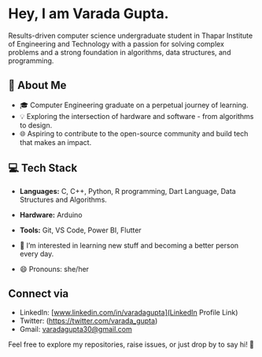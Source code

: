 # Hey, I am Varada Gupta.
Results-driven computer science undergraduate student in Thapar Institute of Engineering and Technology with a passion for solving complex problems and a strong foundation in algorithms, data structures, and programming.


## 🚀 About Me

- 🎓 Computer Engineering graduate on a perpetual journey of learning.
- 💡 Exploring the intersection of hardware and software - from algorithms to design.
- 🌐 Aspiring to contribute to the open-source community and build tech that makes an impact.

 ## 💻 Tech Stack

- **Languages:** C, C++, Python, R programming, Dart Language, Data Structures and Algorithms.
- **Hardware:** Arduino
- **Tools:** Git, VS Code, Power BI, Flutter 
  


- 👀 I’m interested in learning new stuff and becoming a better person every day.
- 😄 Pronouns: she/her

##  Connect via

- LinkedIn: [www.linkedin.com/in/varadagupta](LinkedIn Profile Link)
- Twitter: (https://twitter.com/varada_gupta)
- Gmail: varadagupta30@gmail.com

Feel free to explore my repositories, raise issues, or just drop by to say hi! 👋



<!---
varadagupta20/varadagupta20 is a ✨ special ✨ repository because its `README.md` (this file) appears on your GitHub profile.
You can click the Preview link to take a look at your changes.
--->
